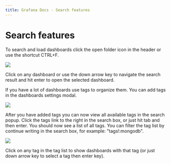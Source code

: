 ```yaml
---
title: Grafana Docs - Search features
---
```


# Search features

To search and load dashboards click the open folder icon in the header or use the shortcut CTRL+F.

![](dashboards_tags2_search.png)

Click on any dashboard or use the down arrow key to navigate the search result and hit enter to open the selected dashboard.

If you have a lot of dashboards use tags to organize them. You can add tags in the dashboards settings modal.

![](dashboards_tags1.png)

After you have added tags you can now view all available tags in the search popup. Click the tags link to the right in the search box, or just hit tab and then enter. You should now see a list of all tags. You can filter the tag list by continue writing in the search box, for example: "tags!:mongodb".

![](dashboards_tags3_search.png)

Click on any tag in the tag list to show dashboards with that tag (or just down arrow key to select a tag then enter key).






